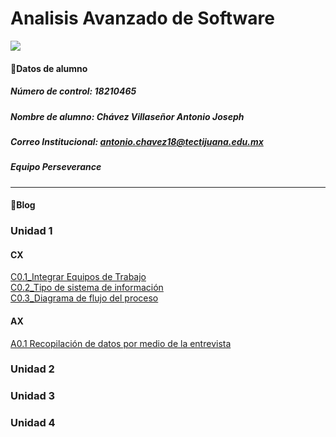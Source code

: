 # Analisis Avanzado de Software 
![](https://159ffff6-a-62cb3a1a-s-sites.googlegroups.com/site/tutoriasnchz/pitt-tutorias/instituto-tecnologico-de-tijuana-2/download%20%281%29.jpg?attachauth=ANoY7co2NkOjILJdOCZpa-qpDca2rsR1AZRZ6MF6PXFEtwoZ5k867tm4-0lb1h33xrWY6-jwTX0SszAYOzP7TvilKnRk_cDe6X56nbp7vyZkLYSfGD7BZjfr_HQXWhjSZAgKx_cLI68__lx8FUXNmFPj5-oPHYZ5p64jDbteQfHDzvzP_xSgvrAl3EkXna_sWyhHuf8CNKoPfD9apyqp_L86qB6mlXKyF0T1IoTsdZDafLwMHBROrpNgU7kc40glDU6F3lWTWd_bMpzwjelxce7FPBsPJTEi2_mtRzDZmb7mnaQdieZFfic%3D&attredirects=0)  

#### 👔Datos de alumno
##### Número de control: 18210465
##### Nombre de alumno: Chávez Villaseñor Antonio Joseph
##### Correo Institucional: antonio.chavez18@tectijuana.edu.mx
##### Equipo Perseverance
___
#### 📁Blog
### Unidad 1
#### CX
[C0.1_Integrar Equipos de Trabajo ](https://github.com/josephc21/AnalisisAvanzado_de_Software/blob/main/C0.1_IntegrarEquiposdeTrabajo.pdf)  
[C0.2_Tipo de sistema de información](https://github.com/josephc21/AnalisisAvanzado_de_Software/blob/main/C0.2_Tipo_de_Sistema_Desarrollar_JosephChavez.pdf)  
[C0.3_Diagrama de flujo del proceso](https://github.com/josephc21/AnalisisAvanzado_de_Software/blob/main/C0.3_DiagramadeFlujo_JosephCh%C3%A1vez.pdf)
#### AX
[A0.1 Recopilación de datos por medio de la entrevista](https://github.com/josephc21/AnalisisAvanzado_de_Software/blob/main/A0.1_Recopilacion_Entrevista_JosephAntonioChavezVillase%C3%B1or.pdf)  
### Unidad 2
### Unidad 3
### Unidad 4

